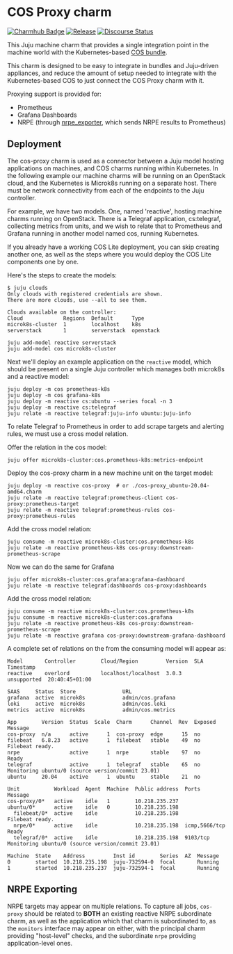 # COS Proxy charm

[![Charmhub Badge](https://charmhub.io/cos-proxy/badge.svg)](https://charmhub.io/cos-proxy)
[![Release](https://github.com/canonical/alertmanager-k8s-operator/actions/workflows/release.yaml/badge.svg)](https://github.com/canonical/alertmanager-k8s-operator/actions/workflows/release.yaml)
[![Discourse Status](https://img.shields.io/discourse/status?server=https%3A%2F%2Fdiscourse.charmhub.io&style=flat&label=CharmHub%20Discourse)](https://discourse.charmhub.io)


This Juju machine charm that provides a single integration point in the machine world
with the Kubernetes-based [COS bundle](https://charmhub.io/cos-lite).

This charm is designed to be easy to integrate in bundles and Juju-driven appliances,
and reduce the amount of setup needed to integrate with the Kubernetes-based COS to
just connect the COS Proxy charm with it.

Proxying support is provided for:

* Prometheus
* Grafana Dashboards
* NRPE (through [nrpe_exporter](https://github.com/canonical/nrpe_exporter), which sends
  NRPE results to Prometheus)

## Deployment

The cos-proxy charm is used as a connector between a Juju model hosting
applications on machines, and COS charms running within Kubernetes.
In the following example our machine charms will be running on an OpenStack
cloud, and the Kubernetes is Microk8s running on a separate host.  There must be
network connectivity from each of the endpoints to the Juju controller.

For example, we have two models.  One, named 'reactive', hosting machine charms
running on OpenStack.  There is a Telegraf application, cs:telegraf, collecting
metrics from units, and we wish to relate that to Prometheus and Grafana running
in another model named cos, running Kubernetes.

If you already have a working COS Lite deployment, you can skip creating another
one, as well as the steps where you would deploy the COS Lite components one by one.

Here's the steps to create the models:

```
$ juju clouds
Only clouds with registered credentials are shown.
There are more clouds, use --all to see them.

Clouds available on the controller:
Cloud             Regions  Default      Type
microk8s-cluster  1        localhost    k8s
serverstack       1        serverstack  openstack

juju add-model reactive serverstack
juju add-model cos microk8s-cluster
```

Next we'll deploy an example application on the `reactive` model, which should be present
on a single Juju controller which manages both microk8s and a reactive model:

```
juju deploy -m cos prometheus-k8s
juju deploy -m cos grafana-k8s
juju deploy -m reactive cs:ubuntu --series focal -n 3
juju deploy -m reactive cs:telegraf
juju relate -m reactive telegraf:juju-info ubuntu:juju-info
```

To relate Telegraf to Prometheus in order to add scrape targets and alerting
rules, we must use a cross model relation.

Offer the relation in the cos model:

```
juju offer microk8s-cluster:cos.prometheus-k8s:metrics-endpoint
```

Deploy the cos-proxy charm in a new machine unit on the target model:

```
juju deploy -m reactive cos-proxy  # or ./cos-proxy_ubuntu-20.04-amd64.charm
juju relate -m reactive telegraf:prometheus-client cos-proxy:prometheus-target
juju relate -m reactive telegraf:prometheus-rules cos-proxy:prometheus-rules
```

Add the cross model relation:

```
juju consume -m reactive microk8s-cluster:cos.prometheus-k8s
juju relate -m reactive prometheus-k8s cos-proxy:downstream-prometheus-scrape
```

Now we can do the same for Grafana

```
juju offer microk8s-cluster:cos.grafana:grafana-dashboard
juju relate -m reactive telegraf:dashboards cos-proxy:dashboards
```

Add the cross model relation:

```
juju consume -m reactive microk8s-cluster:cos.prometheus-k8s
juju consume -m reactive microk8s-cluster:cos.grafana
juju relate -m reactive prometheus-k8s cos-proxy:downstream-prometheus-scrape
juju relate -m reactive grafana cos-proxy:downstream-grafana-dashboard
```

A complete set of relations on the from the consuming model will appear as:

```
Model       Controller        Cloud/Region         Version  SLA          Timestamp
reactive    overlord          localhost/localhost  3.0.3    unsupported  20:40:45+01:00

SAAS     Status  Store               URL
grafana  active  microk8s            admin/cos.grafana
loki     active  microk8s            admin/cos.loki
metrics  active  microk8s            admin/cos.metrics

App        Version  Status  Scale  Charm      Channel  Rev  Exposed  Message
cos-proxy  n/a      active      1  cos-proxy  edge      15  no       
filebeat   6.8.23   active      1  filebeat   stable    49  no       Filebeat ready.
nrpe                active      1  nrpe       stable    97  no       Ready
telegraf            active      1  telegraf   stable    65  no       Monitoring ubuntu/0 (source version/commit 23.01)
ubuntu     20.04    active      1  ubuntu     stable    21  no       

Unit           Workload  Agent  Machine  Public address  Ports          Message
cos-proxy/0*   active    idle   1        10.218.235.237                 
ubuntu/0*      active    idle   0        10.218.235.198                 
  filebeat/0*  active    idle            10.218.235.198                 Filebeat ready.
  nrpe/0*      active    idle            10.218.235.198  icmp,5666/tcp  Ready
  telegraf/0*  active    idle            10.218.235.198  9103/tcp       Monitoring ubuntu/0 (source version/commit 23.01)

Machine  State    Address         Inst id        Series  AZ  Message
0        started  10.218.235.198  juju-732594-0  focal       Running
1        started  10.218.235.237  juju-732594-1  focal       Running
```

## NRPE Exporting
NRPE targets may appear on multiple relations. To capture all jobs, `cos-proxy` should be related to
**BOTH** an existing reactive NRPE subordinate charm, as well as the application which that charm is subordinated to,
as the `monitors` interface may appear on either, with the principal charm providing "host-level" checks, and
the subordinate `nrpe` providing application-level ones.
